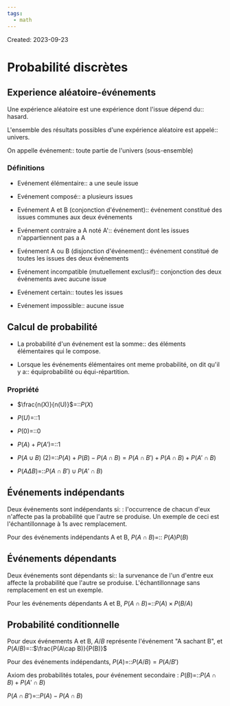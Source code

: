 ```yaml
---
tags:
  - math
---
```

Created: 2023-09-23

# Probabilité discrètes
## Experience aléatoire-événements
Une expérience aléatoire est une expérience dont l'issue dépend du:: hasard.
<!--SR:!2024-03-31,130,290-->
L'ensemble des résultats possibles d'une expérience aléatoire est appelé:: univers.
<!--SR:!2024-05-15,144,250-->
On appelle événement:: toute partie de l'univers (sous-ensemble)
<!--SR:!2024-03-22,57,190-->

### Définitions
- Evénement élémentaire:: a une seule issue
<!--SR:!2024-06-08,157,250-->
- Evénement composé:: a plusieurs issues
<!--SR:!2024-11-27,274,270-->
- Evénement A et B (conjonction d'événement):: événement constitué des issues communes aux deux événements
<!--SR:!2024-06-29,172,250-->
- Evénement contraire a A noté A':: événement dont les issues n'appartiennent pas a A
<!--SR:!2024-06-05,157,250-->
- Evénement A ou B (disjonction d'événement):: événement constitué de toutes les issues des deux événements
<!--SR:!2024-04-20,129,250-->
- Evénement incompatible (mutuellement exclusif):: conjonction des deux événements avec aucune issue
<!--SR:!2024-07-04,174,250-->
- Evénement certain:: toutes les issues
<!--SR:!2024-03-26,112,250-->
- Evénement impossible:: aucune issue
<!--SR:!2024-10-13,245,270-->

## Calcul de probabilité
- La probabilité d'un événement est la somme:: des éléments élémentaires qui le compose.
<!--SR:!2024-03-15,82,230-->
- Lorsque les événements élémentaires ont meme probabilité, on dit qu'il y a:: équiprobabilité ou équi-répartition.
<!--SR:!2024-05-08,139,250-->

### Propriété
- $\frac{n(X)}{n(U)}$=::$P(X)$
<!--SR:!2024-06-17,139,250-->
- $P(U)$=::1
<!--SR:!2024-05-07,139,250-->
- $P(0)$=::0
<!--SR:!2024-03-01,104,270-->
- $P(A)+P(A')$=::1
<!--SR:!2024-05-14,142,250-->
- $P(A\cup B)$ (2)=::$P(A)+P(B)-P(A\cap B)=P(A\cap B')+P(A\cap B)+P(A'\cap B)$
<!--SR:!2024-04-05,77,210-->
- $P(A\Delta B)$=::$P(A\cap B')\cup P(A'\cap B)$
<!--SR:!2024-03-04,29,230-->

## Événements indépendants
Deux événements sont indépendants si: : l'occurrence de chacun d'eux n'affecte pas la probabilité que l'autre se produise. Un exemple de ceci est l'échantillonnage à 1s avec remplacement.

Pour des événements indépendants A et B, $P(A\cap B)$=:: $P(A)P(B)$
<!--SR:!2024-06-23,163,252-->

## Événements dépendants
Deux événements sont dépendants si:: la survenance de l'un d'entre eux affecte la probabilité que l'autre se produise. L'échantillonnage sans remplacement en est un exemple.
<!--SR:!2024-07-08,173,252-->

Pour les événements dépendants A et B, $P(A\cap B)$=::$P(A)\times P(B/A)$
<!--SR:!2024-03-01,89,232-->

## Probabilité conditionnelle
Pour deux événements A et B, $A/B$ représente l'événement "A sachant B", et $P(A/B)$=::$\frac{P(A\cap B)}{P(B)}$
<!--SR:!2024-04-22,71,232-->

Pour des événements indépendants, $P(A)$=::$P(A/B)=P(A/B')$
<!--SR:!2024-04-29,78,232-->

Axiom des probabilités totales, pour événement secondaire : $P(B)$=::$P(A\cap B)+P(A'\cap B)$
<!--SR:!2024-03-04,6,172-->

$P(A\cap B')$=::$P(A)-P(A\cap B)$
<!--SR:!2024-02-29,32,211-->

